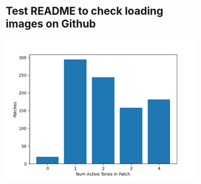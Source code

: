 # Test README to check loading images on Github

![Number of tones active in patch](num_tones_active_in_patch.png)
